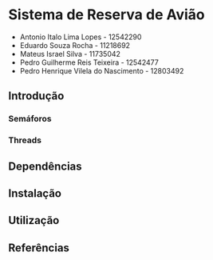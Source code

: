 # Sistema de Reserva de Avião
- Antonio Italo Lima Lopes - 12542290
- Eduardo Souza Rocha - 11218692
- Mateus Israel Silva - 11735042
- Pedro Guilherme Reis Teixeira - 12542477
- Pedro Henrique Vilela do Nascimento - 12803492

## Introdução

### Semáforos

### Threads

## Dependências

## Instalação

## Utilização 

## Referências
